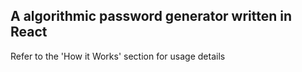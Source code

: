 ## A algorithmic password generator written in React

Refer to the 'How it Works' section for usage details
